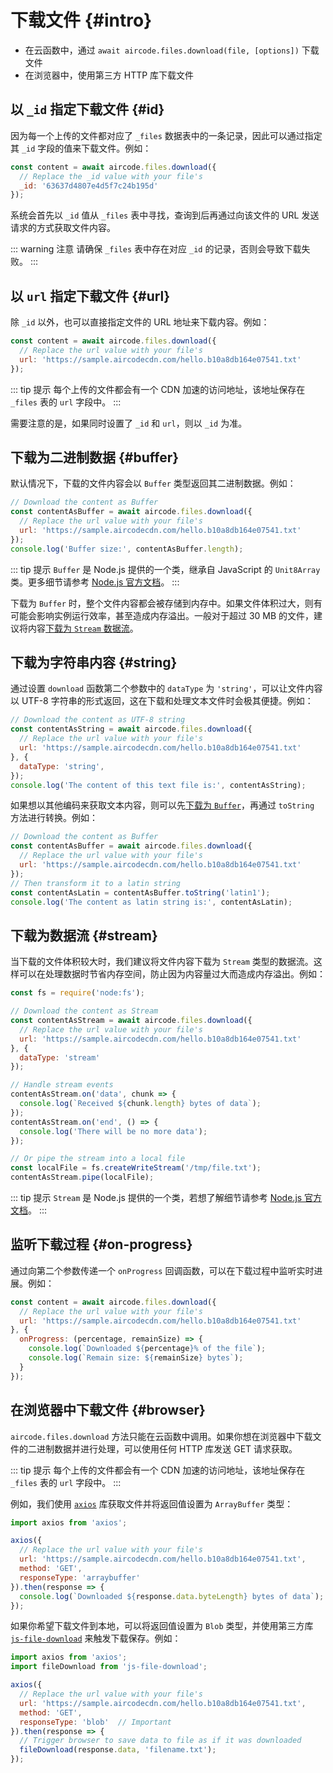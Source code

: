 # 下载文件 {#intro}

- 在云函数中，通过 `await aircode.files.download(file, [options])` 下载文件
- 在浏览器中，使用第三方 HTTP 库下载文件

## 以 `_id` 指定下载文件 {#id}

因为每一个上传的文件都对应了 `_files` 数据表中的一条记录，因此可以通过指定其 `_id` 字段的值来下载文件。例如：

```js
const content = await aircode.files.download({
  // Replace the _id value with your file's
  _id: '63637d4807e4d5f7c24b195d'
});
```

系统会首先以 `_id` 值从 `_files` 表中寻找，查询到后再通过向该文件的 URL 发送请求的方式获取文件内容。

::: warning 注意
请确保 `_files` 表中存在对应 `_id` 的记录，否则会导致下载失败。
:::

## 以 `url` 指定下载文件 {#url}

除 `_id` 以外，也可以直接指定文件的 URL 地址来下载内容。例如：

```js
const content = await aircode.files.download({
  // Replace the url value with your file's
  url: 'https://sample.aircodecdn.com/hello.b10a8db164e07541.txt'
});
```

::: tip 提示
每个上传的文件都会有一个 CDN 加速的访问地址，该地址保存在 `_files` 表的 `url` 字段中。
:::

需要注意的是，如果同时设置了 `_id` 和 `url`，则以 `_id` 为准。

## 下载为二进制数据 {#buffer}

默认情况下，下载的文件内容会以 `Buffer` 类型返回其二进制数据。例如：

```js
// Download the content as Buffer
const contentAsBuffer = await aircode.files.download({
  // Replace the url value with your file's
  url: 'https://sample.aircodecdn.com/hello.b10a8db164e07541.txt'
});
console.log('Buffer size:', contentAsBuffer.length);
```

::: tip 提示
`Buffer` 是 Node.js 提供的一个类，继承自 JavaScript 的 `Unit8Array` 类。更多细节请参考 [Node.js 官方文档](https://nodejs.org/api/buffer.html)。
:::

下载为 `Buffer` 时，整个文件内容都会被存储到内存中。如果文件体积过大，则有可能会影响实例运行效率，甚至造成内存溢出。一般对于超过 30 MB 的文件，建议将内容[下载为 `Stream` 数据流](#stream)。

## 下载为字符串内容 {#string}

通过设置 `download` 函数第二个参数中的 `dataType` 为 `'string'`，可以让文件内容以 UTF-8 字符串的形式返回，这在下载和处理文本文件时会极其便捷。例如：

```js
// Download the content as UTF-8 string
const contentAsString = await aircode.files.download({
  // Replace the url value with your file's
  url: 'https://sample.aircodecdn.com/hello.b10a8db164e07541.txt'
}, {
  dataType: 'string',
});
console.log('The content of this text file is:', contentAsString);
```

如果想以其他编码来获取文本内容，则可以先[下载为 `Buffer`](#buffer)，再通过 `toString` 方法进行转换。例如：

```js
// Download the content as Buffer
const contentAsBuffer = await aircode.files.download({
  // Replace the url value with your file's
  url: 'https://sample.aircodecdn.com/hello.b10a8db164e07541.txt'
});
// Then transform it to a latin string
const contentAsLatin = contentAsBuffer.toString('latin1');
console.log('The content as latin string is:', contentAsLatin);
```

## 下载为数据流 {#stream}

当下载的文件体积较大时，我们建议将文件内容下载为 `Stream` 类型的数据流。这样可以在处理数据时节省内存空间，防止因为内容量过大而造成内存溢出。例如：

```js
const fs = require('node:fs');

// Download the content as Stream
const contentAsStream = await aircode.files.download({
  // Replace the url value with your file's
  url: 'https://sample.aircodecdn.com/hello.b10a8db164e07541.txt'
}, {
  dataType: 'stream'
});

// Handle stream events
contentAsStream.on('data', chunk => {
  console.log(`Received ${chunk.length} bytes of data`);
});
contentAsStream.on('end', () => {
  console.log('There will be no more data');
});

// Or pipe the stream into a local file
const localFile = fs.createWriteStream('/tmp/file.txt');
contentAsStream.pipe(localFile);
```

::: tip 提示
`Stream` 是 Node.js 提供的一个类，若想了解细节请参考 [Node.js 官方文档](https://nodejs.org/api/stream.html)。
:::

## 监听下载过程 {#on-progress}

通过向第二个参数传递一个 `onProgress` 回调函数，可以在下载过程中监听实时进展。例如：

```js
const content = await aircode.files.download({
  // Replace the url value with your file's
  url: 'https://sample.aircodecdn.com/hello.b10a8db164e07541.txt'
}, {
  onProgress: (percentage, remainSize) => {
    console.log(`Downloaded ${percentage}% of the file`);
    console.log(`Remain size: ${remainSize} bytes`);
  }
});
```

## 在浏览器中下载文件 {#browser}

`aircode.files.download` 方法只能在云函数中调用。如果你想在浏览器中下载文件的二进制数据并进行处理，可以使用任何 HTTP 库发送 GET 请求获取。

::: tip 提示
每个上传的文件都会有一个 CDN 加速的访问地址，该地址保存在 `_files` 表的 `url` 字段中。
:::

例如，我们使用 [`axios`](https://www.npmjs.com/package/axios) 库获取文件并将返回值设置为 `ArrayBuffer` 类型：

```js
import axios from 'axios';

axios({
  // Replace the url value with your file's
  url: 'https://sample.aircodecdn.com/hello.b10a8db164e07541.txt',
  method: 'GET',
  responseType: 'arraybuffer'
}).then(response => {
  console.log(`Downloaded ${response.data.byteLength} bytes of data`);
});
```

如果你希望下载文件到本地，可以将返回值设置为 `Blob` 类型，并使用第三方库 [`js-file-download`](https://www.npmjs.com/package/js-file-download) 来触发下载保存。例如：

```js
import axios from 'axios';
import fileDownload from 'js-file-download';

axios({
  // Replace the url value with your file's
  url: 'https://sample.aircodecdn.com/hello.b10a8db164e07541.txt',
  method: 'GET',
  responseType: 'blob'  // Important
}).then(response => {
  // Trigger browser to save data to file as if it was downloaded
  fileDownload(response.data, 'filename.txt');
});
```
